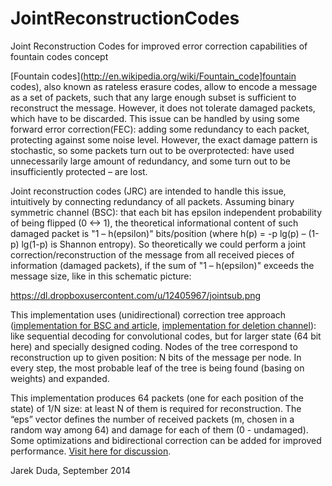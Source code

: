 JointReconstructionCodes
========================

Joint Reconstruction Codes for improved error correction capabilities of fountain codes concept

[Fountain codes](http://en.wikipedia.org/wiki/Fountain_code]fountain codes), also known as rateless erasure codes, allow to encode a message as a set of packets, such that any large enough subset is sufficient to reconstruct the message. However, it does not tolerate damaged packets, which have to be discarded. This issue can be handled by using some forward error correction(FEC): adding some redundancy to each packet, protecting against some noise level. However, the exact damage pattern is stochastic, so some packets turn out to be overprotected: have used unnecessarily large amount of redundancy, and some turn out to be insufficiently protected – are lost.

Joint reconstruction codes (JRC) are intended to handle this issue, intuitively by connecting redundancy of all packets. Assuming binary symmetric channel (BSC): that each bit has epsilon independent probability of being flipped (0 <-> 1), the theoretical informational content of such damaged packet is "1 – h(epsilon)" bits/position (where h(p) = -p lg(p) – (1-p) lg(1-p) is Shannon entropy). So theoretically we could perform a joint correction/reconstruction of the message from all received pieces of information (damaged packets), if the sum of "1 – h(epsilon)" exceeds the message size, like in this schematic picture:

https://dl.dropboxusercontent.com/u/12405967/jointsub.png

This implementation uses (unidirectional) correction tree approach ([implementation for BSC and article]( https://indect-project.eu/correction-trees/), [implementation for deletion channel](https://github.com/JarekDuda/DeletionChannelPracticalCorrection)): like sequential decoding for convolutional codes, but for larger state (64 bit here) and specially designed coding. Nodes of the tree correspond to reconstruction up to given position: N bits of the message per node. In every step, the most probable leaf of the tree is being found (basing on weights) and expanded.

This implementation produces 64 packets (one for each position of the state) of 1/N size: at least N of them is required for reconstruction. The “eps” vector defines the number of received packets (m, chosen in a random way among 64) and damage for each of them (0 - undamaged). Some optimizations and bidirectional correction can be added for improved performance. [Visit here for discussion](http://encode.ru/threads/2056-Enhancing-the-concept-of-fountain-codes-for-better-noise-handling-%28joint-correction%29?p=40598#post40598).

Jarek Duda, September 2014
